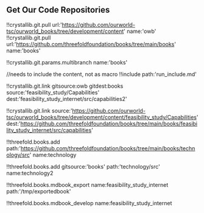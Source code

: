 ## Get Our Code Repositories

!!crystallib.git.pull url:'https://github.com/ourworld-tsc/ourworld_books/tree/development/content' name:'owb'
!!crystallib.git.pull url:'https://github.com/threefoldfoundation/books/tree/main/books' name:'books'

!!crystallib.git.params.multibranch name:'books'

//needs to include the content, not as macro
!!include path:'run_include.md'

!!crystallib.git.link gitsource:owb
gitdest:books
source:'feasibility_study/Capabilities'
dest:'feasibility_study_internet/src/capabilities2'

<!-- is same as above -->

!!crystallib.git.link
source:'https://github.com/ourworld-tsc/ourworld_books/tree/development/content/feasibility_study/Capabilities'
dest:'https://github.com/threefoldfoundation/books/tree/main/books/feasibility_study_internet/src/capabilities'

<!-- if name not specified, will use the name of the directory -->

!!threefold.books.add
path:'https://github.com/threefoldfoundation/books/tree/main/books/technology/src'
name:technology

<!-- path can be a path or url, if gitsource specified will append to the git it points too -->

!!threefold.books.add
gitsource:'books'
path:'technology/src'
name:technology2

<!-- export to a chosen path or url -->

!!threefold.books.mdbook_export name:feasibility_study_internet path:'/tmp/exportedbook'

<!--!!books.export name:myname url:'https://github.com/threefoldfoundation/home'-->

<!-- export all books -->
<!-- //!!books.mdbook_export name:* -->

!!threefold.books.mdbook_develop name:feasibility_study_internet

<!-- !!publishtools.publish server:'ourserver.com' -->
